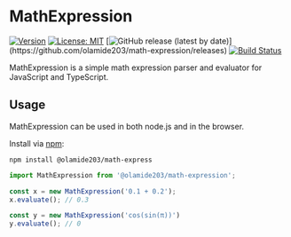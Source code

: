 # MathExpression
[![Version](https://img.shields.io/npm/v/@olamide203/math-expression.svg)](https://www.npmjs.com/package/@olamide203/math-expression) [![License: MIT](https://img.shields.io/badge/License-MIT-yellow.svg)](https://github.com/olamide203/math-expression/blob/main/LICENSE) [![GitHub release (latest by date)](https://img.shields.io/github/v/release/olamide203/math-expression?)](https://github.com/olamide203/math-expression/releases) [![Build Status](https://github.com/olamide203/math-expression/workflows/CI/badge.svg)](https://github.com/olamide203/math-expression/actions)


<!-- description -->
MathExpression is a simple math expression parser and evaluator for JavaScript and TypeScript.


## Usage

MathExpression can be used in both node.js and in the browser.

Install via [npm](https://www.npmjs.com/package/@olamide203/math-expression):

    npm install @olamide203/math-express

```js
import MathExpression from '@olamide203/math-expression';

const x = new MathExpression('0.1 + 0.2');
x.evaluate(); // 0.3

const y = new MathExpression('cos(sin(π))')
y.evaluate(); // 0
```
